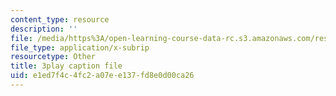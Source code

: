 ```yaml
---
content_type: resource
description: ''
file: /media/https%3A/open-learning-course-data-rc.s3.amazonaws.com/res-6-012-introduction-to-probability-spring-2018/e1ed7f4c4fc2a07ee137fd8e0d00ca26_-0pzpXHq_io.srt
file_type: application/x-subrip
resourcetype: Other
title: 3play caption file
uid: e1ed7f4c-4fc2-a07e-e137-fd8e0d00ca26
---
```


